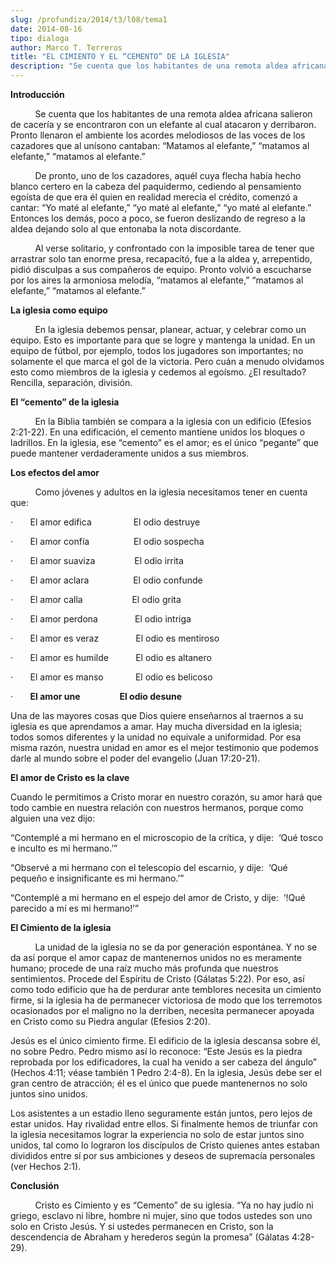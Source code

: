 ```yaml
---
slug: /profundiza/2014/t3/l08/tema1
date: 2014-08-16
tipo: dialoga
author: Marco T. Terreros
title: "EL CIMIENTO Y EL “CEMENTO” DE LA IGLESIA"
description: "Se cuenta que los habitantes de una remota aldea africana salieron de cacería y  se encontraron con un elefante al cual atacaron y derribaron. Pronto llenaron  el ambiente los acordes melodiosos de las voces de los cazadores que al unísono  cantaban: “Matamos al elefante,” “ma..."
---
```


**Introducción**

          Se cuenta que los habitantes de una remota aldea africana salieron de cacería y se encontraron con un elefante al cual atacaron y derribaron. Pronto llenaron el ambiente los acordes melodiosos de las voces de los cazadores que al unísono cantaban: “Matamos al elefante,” “matamos al elefante,” “matamos al elefante.”

          De pronto, uno de los cazadores, aquél cuya flecha había hecho blanco certero en la cabeza del paquidermo, cediendo al pensamiento egoísta de que era él quien en realidad merecía el crédito, comenzó a cantar: “Yo maté al elefante,” “yo maté al elefante,” “yo maté al elefante.” Entonces los demás, poco a poco, se fueron deslizando de regreso a la aldea dejando solo al que entonaba la nota discordante.

          Al verse solitario, y confrontado con la imposible tarea de tener que arrastrar solo tan enorme presa, recapacitó, fue a la aldea y, arrepentido, pidió disculpas a sus compañeros de equipo. Pronto volvió a escucharse por los aires la armoniosa melodía, “matamos al elefante,” “matamos al elefante,” “matamos al elefante.”

**La iglesia como equipo**

          En la iglesia debemos pensar, planear, actuar, y celebrar como un equipo. Esto es importante para que se logre y mantenga la unidad. En un equipo de fútbol, por ejemplo, todos los jugadores son importantes; no solamente el que marca el gol de la victoria. Pero cuán a menudo olvidamos esto como miembros de la iglesia y cedemos al egoísmo. ¿El resultado? Rencilla, separación, división.

**El “cemento” de la iglesia**

          En la Biblia también se compara a la iglesia con un edificio (Efesios 2:21-22). En una edificación, el cemento mantiene unidos los bloques o ladrillos. En la iglesia, ese “cemento” es el amor; es el único “pegante” que puede mantener verdaderamente unidos a sus miembros.

**Los efectos del amor**

          Como jóvenes y adultos en la iglesia necesitamos tener en cuenta que:

·       El amor edifica                 El odio destruye

·       El amor confía                  El odio sospecha

·       El amor suaviza                El odio irrita

·       El amor aclara                  El odio confunde

·       El amor calla                    El odio grita

·       El amor perdona               El odio intriga

·       El amor es veraz               El odio es mentiroso

·       El amor es humilde           El odio es altanero

·       El amor es manso             El odio es belicoso

·       **El amor une                   El odio desune**

Una de las mayores cosas que Dios quiere enseñarnos al traernos a su iglesia es que aprendamos a amar. Hay mucha diversidad en la iglesia; todos somos diferentes y la unidad no equivale a uniformidad. Por esa misma razón, nuestra unidad en amor es el mejor testimonio que podemos darle al mundo sobre el poder del evangelio (Juan 17:20-21).

**El amor de Cristo es la clave**

Cuando le permitimos a Cristo morar en nuestro corazón, su amor hará que todo cambie en nuestra relación con nuestros hermanos, porque como alguien una vez dijo:

“Contemplé a mi hermano en el microscopio de la crítica, y dije:  ‘Qué tosco e inculto es mi hermano.’”

“Observé a mi hermano con el telescopio del escarnio, y dije:  ‘Qué pequeño e insignificante es mi hermano.’”

“Contemplé a mi hermano en el espejo del amor de Cristo, y dije:  ‘!Qué parecido a mí es mi hermano!’”

**El Cimiento de la iglesia**

          La unidad de la iglesia no se da por generación espontánea. Y no se da así porque el amor capaz de mantenernos unidos no es meramente humano; procede de una raíz mucho más profunda que nuestros sentimientos. Procede del Espíritu de Cristo (Gálatas 5:22). Por eso, así como todo edificio que ha de perdurar ante temblores necesita un cimiento firme, si la iglesia ha de permanecer victoriosa de modo que los terremotos ocasionados por el maligno no la derriben, necesita permanecer apoyada en Cristo como su Piedra angular (Efesios 2:20).

Jesús es el único cimiento firme. El edificio de la iglesia descansa sobre él, no sobre Pedro. Pedro mismo así lo reconoce: “Este Jesús es la piedra reprobada por los edificadores, la cual ha venido a ser cabeza del ángulo” (Hechos 4:11; véase también 1 Pedro 2:4-8). En la iglesia, Jesús debe ser el gran centro de atracción; él es el único que puede mantenernos no solo juntos sino unidos.

Los asistentes a un estadio lleno seguramente están juntos, pero lejos de estar unidos. Hay rivalidad entre ellos. Si finalmente hemos de triunfar con la iglesia necesitamos lograr la experiencia no solo de estar juntos sino unidos, tal como lo lograron los discípulos de Cristo quienes antes estaban divididos entre sí por sus ambiciones y deseos de supremacía personales (ver Hechos 2:1).

**Conclusión**

          Cristo es Cimiento y es “Cemento” de su iglesia. “Ya no hay judío ni griego, esclavo ni libre, hombre ni mujer, sino que todos ustedes son uno solo en Cristo Jesús. Y si ustedes permanecen en Cristo, son la descendencia de Abraham y herederos según la promesa” (Gálatas 4:28-29).
